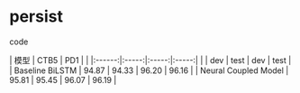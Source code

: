 # persist
code


|         模型         |       CTB5     |      PD1     |
|                      |:------:|:-----:|:-----:|:-----:|
|                      |   dev   | test |  dev  | test |
|   Baseline BiLSTM    | 94.87 | 94.33 | 96.20 | 96.16 |
| Neural Coupled Model | 95.81 | 95.45 | 96.07 | 96.19 |
